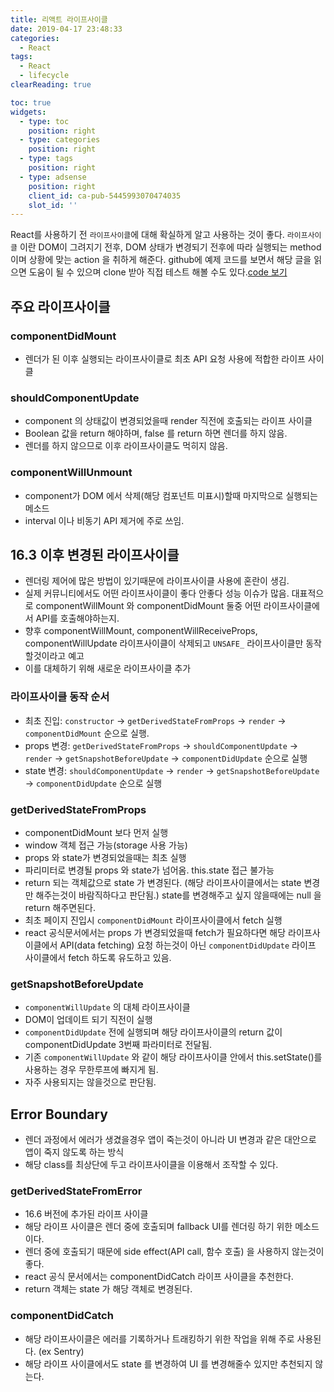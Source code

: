 ```yaml
---
title: 리액트 라이프사이클
date: 2019-04-17 23:48:33
categories:
  - React
tags:
  - React
  - lifecycle
clearReading: true

toc: true
widgets:
  - type: toc
    position: right
  - type: categories
    position: right
  - type: tags
    position: right
  - type: adsense
    position: right
    client_id: ca-pub-5445993070474035
    slot_id: ''
---
```


React를 사용하기 전 `라이프사이클`에 대해 확실하게 알고 사용하는 것이 좋다.
`라이프사이클` 이란 DOM이 그려지기 전후, DOM 상태가 변경되기 전후에 따라 실행되는 method 이며 상황에 맞는 action 을 취하게 해준다.
github에 예제 코드를 보면서 해당 글을 읽으면 도움이 될 수 있으며 clone 받아 직접 테스트 해볼 수도 있다.[code 보기](https://github.com/kkangil/react-lifecycle)

<!-- more -->

## 주요 라이프사이클

### componentDidMount
- 렌더가 된 이후 실행되는 라이프사이클로 최초 API 요청 사용에 적합한 라이프 사이클

### shouldComponentUpdate
- component 의 상태값이 변경되었을때 render 직전에 호출되는 라이프 사이클
- Boolean 값을 return 해야하며, false 를 return 하면 렌더를 하지 않음.
- 렌더를 하지 않으므로 이후 라이프사이클도 먹히지 않음.

### componentWillUnmount
- component가 DOM 에서 삭제(해당 컴포넌트 미표시)할때 마지막으로 실행되는 메소드
- interval 이나 비동기 API 제거에 주로 쓰임.

## 16.3 이후 변경된 라이프사이클
- 렌더링 제어에 많은 방법이 있기때문에 라이프사이클 사용에 혼란이 생김.
- 실제 커뮤니티에서도 어떤 라이프사이클이 좋다 안좋다 성능 이슈가 많음. 대표적으로 componentWillMount 와 componentDidMount 둘중 어떤 라이프사이클에서 API를 호출해야하는지.
- 향후 componentWillMount, componentWillReceiveProps, componentWillUpdate 라이프사이클이 삭제되고 `UNSAFE_` 라이프사이클만 동작할것이라고 예고
- 이를 대체하기 위해 새로운 라이프사이클 추가

### 라이프사이클 동작 순서
- 최초 진입: `constructor` -> `getDerivedStateFromProps` -> `render` -> `componentDidMount` 순으로 실행.
- props 변경: `getDerivedStateFromProps` -> `shouldComponentUpdate` -> `render` -> `getSnapshotBeforeUpdate` -> `componentDidUpdate` 순으로 실행
- state 변경: `shouldComponentUpdate` -> `render` -> `getSnapshotBeforeUpdate` -> `componentDidUpdate` 순으로 실행

### getDerivedStateFromProps
- componentDidMount 보다 먼저 실행
- window 객체 접근 가능(storage 사용 가능)
- props 와 state가 변경되었을때는 최초 실행
- 파리미터로 변경될 props 와 state가 넘어옴. this.state 접근 불가능
- return 되는 객체값으로 state 가 변경된다. (해당 라이프사이클에서는 state 변경만 해주는것이 바람직하다고 판단됨.) state를 변경해주고 싶지 않을때에는 null 을 return 해주면된다.
- 최초 페이지 진입시 `componentDidMount` 라이프사이클에서 fetch 실행
- react 공식문서에서는 props 가 변경되었을때 fetch가 필요하다면 해당 라이프사이클에서 API(data fetching) 요청 하는것이 아닌 `componentDidUpdate` 라이프 사이클에서 fetch 하도록 유도하고 있음.

### getSnapshotBeforeUpdate
- `componentWillUpdate` 의 대체 라이프사이클
- DOM이 업데이트 되기 직전이 실행
- `componentDidUpdate` 전에 실행되며 해당 라이프사이클의 return 값이 componentDidUpdate 3번째 파라미터로 전달됨.
- 기존 `componentWillUpdate` 와 같이 해당 라이프사이클 안에서 this.setState()를 사용하는 경우 무한루프에 빠지게 됨.
- 자주 사용되지는 않을것으로 판단됨.

## Error Boundary
- 렌더 과정에서 에러가 생겼을경우 앱이 죽는것이 아니라 UI 변경과 같은 대안으로 앱이 죽지 않도록 하는 방식
- 해당 class를 최상단에 두고 라이프사이클을 이용해서 조작할 수 있다.

### getDerivedStateFromError
- 16.6 버전에 추가된 라이프 사이클
- 해당 라이프 사이클은 렌더 중에 호출되며 fallback UI를 렌더링 하기 위한 메소드이다.
- 렌더 중에 호출되기 때문에 side effect(API call, 함수 호출) 을 사용하지 않는것이 좋다.
- react 공식 문서에서는 componentDidCatch 라이프 사이클을 추천한다.
- return 객체는 state 가 해당 객체로 변경된다.

### componentDidCatch
- 해당 라이프사이클은 에러를 기록하거나 트래킹하기 위한 작업을 위해 주로 사용된다. (ex Sentry)
- 해당 라이프 사이클에서도 state 를 변경하여 UI 를 변경해줄수 있지만 추천되지 않는다.

